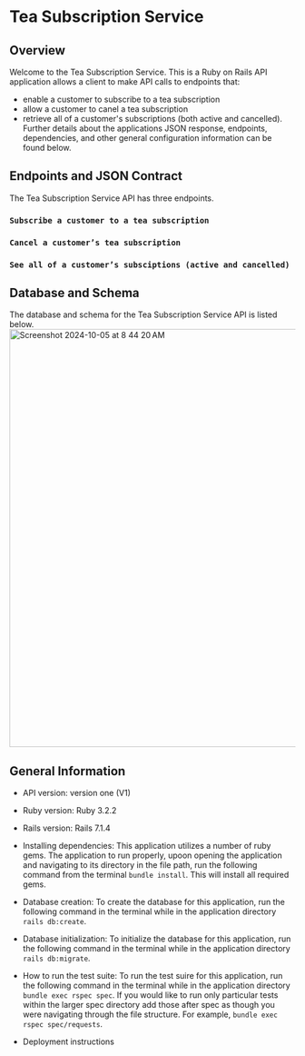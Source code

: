 # Tea Subscription Service 

## Overview
Welcome to the Tea Subscription Service. This is a Ruby on Rails API application allows a client to make API calls to endpoints that:
* enable a customer to subscribe to a tea subscription
* allow a customer to canel a tea subscription
* retrieve all of a customer's subscriptions (both active and cancelled).
Further details about the applications JSON response, endpoints, dependencies, and other general configuration information can be found below. 

## Endpoints and JSON Contract
The Tea Subscription Service API has three endpoints. 

### `Subscribe a customer to a tea subscription`

### `Cancel a customer’s tea subscription`

### `See all of a customer’s subsciptions (active and cancelled)`

## Database and Schema 
The database and schema for the Tea Subscription Service API is listed below. 
<img width="736" alt="Screenshot 2024-10-05 at 8 44 20 AM" src="https://github.com/user-attachments/assets/6db24780-3e4c-4090-a063-24060010a3d8">

## General Information 

* API version: version one (V1)

* Ruby version: Ruby 3.2.2

* Rails version: Rails 7.1.4

* Installing dependencies: This application utilizes a number of ruby gems. The application to run properly, upoon opening the application and navigating to its directory in the file path, run the following command from the terminal `bundle install`. This will install all required gems. 

* Database creation: To create the database for this application, run the following command in the terminal while in the application directory `rails db:create`.

* Database initialization: To initialize the database for this application, run the following command in the terminal while in the application directory `rails db:migrate`.

* How to run the test suite: To run the test suire for this application, run the following command in the terminal while in the application directory `bundle exec rspec spec`. If you would like to run only particular tests within the larger spec directory add those after spec as though you were navigating through the file structure. For example, `bundle exec rspec spec/requests`.

* Deployment instructions
